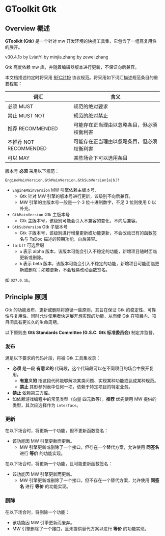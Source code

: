 # GToolkit Gtk

## Overview 概述

**GToolkit (Gtk)** 是一个针对 mw 开发环境的快捷工具集，它包含了一组高复用性的展开。

v30.4.1b
by LviatYi
by minjia.zhang
by zewei.zhang

Gtk 高度依赖 mw 库，并随着编辑器版本进行更新，不保证向后兼容。

本文档描述约定时将采用 [RFC2119][RFC2119] 协议规范。将采用如下词汇描述规范条目的重要程度：

| 词汇                  | 含义                    |
|---------------------|-----------------------|
| 必须 MUST             | 规范的绝对要求               |
| 禁止 MUST NOT         | 规范的绝对禁止               |
| 推荐 RECOMMENDED      | 可能存在正当理由以忽略条目，但必须权衡利害 |
| 不推荐 NOT RECOMMENDED | 可能存在正当理由以忽略条目，但必须权衡利害 |
| 可以 MAY              | 某些场合下可以选用条目           |

版本号 **必须** 采用以下规范：

```
EngineMainVersion.GtkMainVersion.GtkSubVersion[a|b]?
```

- `EngineMainVersion` MW 引擎依赖主版本号.
    - Gtk 针对 MW 引擎的版本号进行更新，该级别不向后兼容。
    - MW 引擎的主版本号一般是一个 3 位十进制数字，不足 3 位则使用 0 以补充。
- `GtkMainVersion` Gtk 主版本号
    - Gtk 主版本号，该级别可能会引入不兼容的变化，不向后兼容。
- `GtkSubVersion` Gtk 子版本号
    - Gtk 子版本号，该级别进行增量更新或功能更新，不会改动已有的函数签名与 TsDoc 描述的预期功能，向后兼容。
- `[a|b]?` 可选后缀
    - `a` 表示 alpha 版本，该版本可能会引入不稳定的功能，新增项目随时面临更新或删除。
    - `b` 表示 beta 版本，该版本可能会引入不稳定的功能，新增项目可能面临更新或删除；如若更新，不会轻易改动函数签名。

如 `027.0.1b`。

## Principle 原则

Gtk 的功能发布、更新或删除将遵循一些原则，其旨在保证 Gtk 的稳定性、可靠性与复用性，同时允许使用者快速展开想实现的功能，从而使
Gtk 在项目内、项目间具有更长久的生命周期。

以下原则由 **Gtk Standards Committee (G.S.C. Gtk 标准委员会)** 制定并监督。

### 发布

满足以下要求的代码片段，将被 Gtk 工具集收录：

- **必须** 是一段 **有意义的** 代码段，这个代码段可以在不同项目的场合中展开复用。
    - **有意义的** 指这段代码能够解决某类问题、实现某种功能或达成某种规范。
    - **禁止** 其形参列表中任何一项，依赖于特定项目的特定业务。
- **禁止** 依赖第三方库。
- 如依赖游戏编程中的常见类型（向量 四元数等），**推荐** 优先使用 MW 提供的类型，其次应选择作为 `interface`。

### 更新

在以下场合时，将更新一个功能，但不更新函数签名：

- 该功能因 MW 引擎更新而更新。
    - MW 引擎更新或删除了一个接口，但存在一个替代方案，允许使用 **同签名** 进行 **等价** 的功能实现。

在以下场合时，将更新一个功能，且可能更新函数签名：

- 该功能因 MW 引擎更新而更新。
    - MW 引擎更新或删除了一个接口，但不存在一个替代方案，允许使用 **同签名** 进行 **等价** 的功能实现。

### 删除

在以下场合时，将删除一个功能：

- 该功能因 MW 引擎更新而废弃。
- MW 引擎删除了一个接口，且未提供替代方案以进行 **等价** 的功能实现。

[RFC2119]: https://www.rfc-editor.org/rfc/rfc2119.txt
